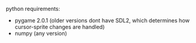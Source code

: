 python requirements: <br/>
- pygame 2.0.1 (older versions dont have SDL2, which determines how cursor-sprite changes are handled) <br/>
- numpy (any version) <br/>

